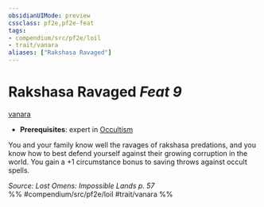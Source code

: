 ```yaml
---
obsidianUIMode: preview
cssclass: pf2e,pf2e-feat
tags:
- compendium/src/pf2e/loil
- trait/vanara
aliases: ["Rakshasa Ravaged"]
---
```

# Rakshasa Ravaged  *Feat 9*  
[vanara](../../Rules/traits/vanara-loil.md)  

- **Prerequisites**: expert in [Occultism](../skills.md#Occultism)

You and your family know well the ravages of rakshasa predations, and you know how to best defend yourself against their growing corruption in the world. You gain a +1 circumstance bonus to saving throws against occult spells.

*Source: Lost Omens: Impossible Lands p. 57*  
%% #compendium/src/pf2e/loil #trait/vanara %%